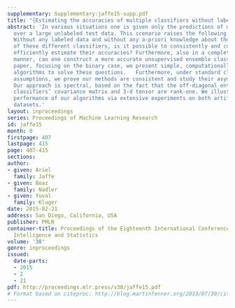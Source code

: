 ```yaml
---
supplementary: Supplementary:jaffe15-supp.pdf
title: "{Estimating the accuracies of multiple classifiers without labeled data}"
abstract: 'In various situations one is given only the predictions of multiple classifiers
  over a large unlabeled test data. This scenario raises the following questions:
  Without any labeled data and without any a-priori knowledge about the reliability
  of these different classifiers, is it possible to consistently and computationally
  efficiently estimate their accuracies? Furthermore, also in a completely unsupervised
  manner, can one construct a more accurate unsupervised ensemble classifier? In this
  paper, focusing on the binary case, we present simple, computationally efficient
  algorithms to solve these questions.   Furthermore, under standard classifier independence
  assumptions, we prove our methods are consistent and study their asymptotic error.
  Our approach is spectral, based on the fact that the off-diagonal entries of the
  classifiers’ covariance matrix and 3-d tensor are rank-one. We illustrate the competitive
  performance of our algorithms via extensive experiments on both artificial and real
  datasets.'
layout: inproceedings
series: Proceedings of Machine Learning Research
id: jaffe15
month: 0
firstpage: 407
lastpage: 415
page: 407-415
sections: 
author:
- given: Ariel
  family: Jaffe
- given: Boaz
  family: Nadler
- given: Yuval
  family: Kluger
date: 2015-02-21
address: San Diego, California, USA
publisher: PMLR
container-title: Proceedings of the Eighteenth International Conference on Artificial
  Intelligence and Statistics
volume: '38'
genre: inproceedings
issued:
  date-parts:
  - 2015
  - 2
  - 21
pdf: http://proceedings.mlr.press/v38/jaffe15.pdf
# Format based on citeproc: http://blog.martinfenner.org/2013/07/30/citeproc-yaml-for-bibliographies/
---
```

